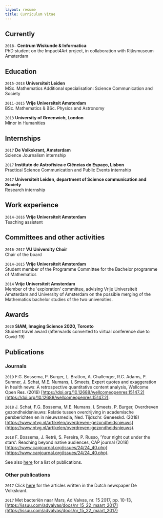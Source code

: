 ```yaml
---
layout: resume
title: Curriculum Vitae
---
```

## Currently
`2018-`
__Centrum Wiskunde & Informatica__ \
PhD student on the Impact4Art project, in collaboration with Rijksmuseum Amsterdam

## Education

`2015-2018`
__Universiteit Leiden__ \
MSc. Mathematics
Additional specialisation: Science Communication and Society

`2011-2015`
__Vrije Universiteit Amsterdam__ \
BSc. Mathematics & BSc. Physics and Astronomy

`2013`
__University of Greenwich, London__ \
Minor in Humanities

## Internships

`2017`
__De Volkskrant, Amsterdam__ \
Science Journalism internship

`2017`
__Instituto de Astrofísica e Ciências do Espaço, Lisbon__ \
Practical Science Communication and Public Events internship

`2017`
__Universiteit Leiden, department of Science communication and Society__ \
Research internship

## Work experience

`2014-2016`
__Vrije Universiteit Amsterdam__ \
Teaching assistent

## Committees and other activities 

`2016-2017`
__VU University Choir__ \
Chair of the board

`2014-2015`
__Vrije Universiteit Amsterdam__ \
Student member of the Programme Committee for the Bachelor programme of Mathematics

`2014`
__Vrije Universiteit Amsterdam__ \
Member of the 'exploration' committee, advising Vrije Universiteit Amsterdam and University of Amsterdam on the possible merging of the Mathematics bachelor studies of the two universities.  

## Awards

`2020`
__SIAM, Imaging Science 2020, Toronto__ \
Student travel award (afterwards converted to virtual conference due to Covid-19)

## Publications

### Journals

`2019`
F.G. Bossema, P. Burger, L. Bratton, A. Challenger, R.C. Adams, P. Sumner, J. Schat, M.E. Numans, I. Smeets, Expert quotes and exaggeration in health news: A retrospective quantitative content analysis, Wellcome Open Res. (2019) [https://doi.org/10.12688/wellcomeopenres.15147.2](https://doi.org/10.12688/wellcomeopenres.15147.2).

`2018`
J. Schat, F.G. Bossema, M.E. Numans, I. Smeets, P. Burger, Overdreven gezondheidsnieuws: Relatie tussen overdrijving in academische persberichten en in nieuwsmedia, Ned. Tijdschr. Geneeskd. (2018) [https://www.ntvg.nl/artikelen/overdreven-gezondheidsnieuws](https://www.ntvg.nl/artikelen/overdreven-gezondheidsnieuws).

`2018`
F. Bossema, J. Retrê, S. Pereira, P. Russo, ‘Your night out under the stars’: Reaching beyond native audiences, CAP journal (2018) [https://www.capjournal.org/issues/24/24_40.php](https://www.capjournal.org/issues/24/24_40.php).

See also [here](https://orcid.org/0000-0001-5668-5326) for a list of publications. 


### Other publications

`2017`
Click [here](https://www.volkskrant.nl/auteur/francien-bossema) for the articles written in the Dutch newspaper De Volkskrant. 

`2017`
Met bacteriën naar Mars, Ad Valvas, nr. 15 2017, pp. 10-13, [https://issuu.com/advalvas/docs/nr_15_22_maart_2017](https://issuu.com/advalvas/docs/nr_15_22_maart_2017) 


<!-- ### Footer 

Last updated: August 2020 -->


